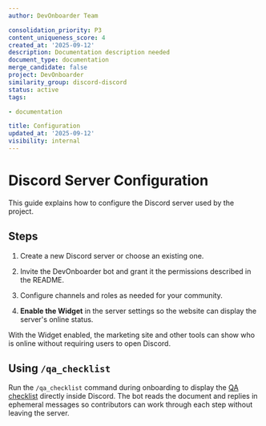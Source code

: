```yaml
---
author: DevOnboarder Team

consolidation_priority: P3
content_uniqueness_score: 4
created_at: '2025-09-12'
description: Documentation description needed
document_type: documentation
merge_candidate: false
project: DevOnboarder
similarity_group: discord-discord
status: active
tags:

- documentation

title: Configuration
updated_at: '2025-09-12'
visibility: internal
---
```


# Discord Server Configuration

This guide explains how to configure the Discord server used by the project.

## Steps

1. Create a new Discord server or choose an existing one.

2. Invite the DevOnboarder bot and grant it the permissions described in the README.

3. Configure channels and roles as needed for your community.

4. **Enable the Widget** in the server settings so the website can display the server's online status.

With the Widget enabled, the marketing site and other tools can show who is
online without requiring users to open Discord.

## Using `/qa_checklist`

Run the `/qa_checklist` command during onboarding to display the
[QA checklist](../QA_CHECKLIST.md) directly inside Discord. The bot reads the
document and replies in ephemeral messages so contributors can work through each
step without leaving the server.
